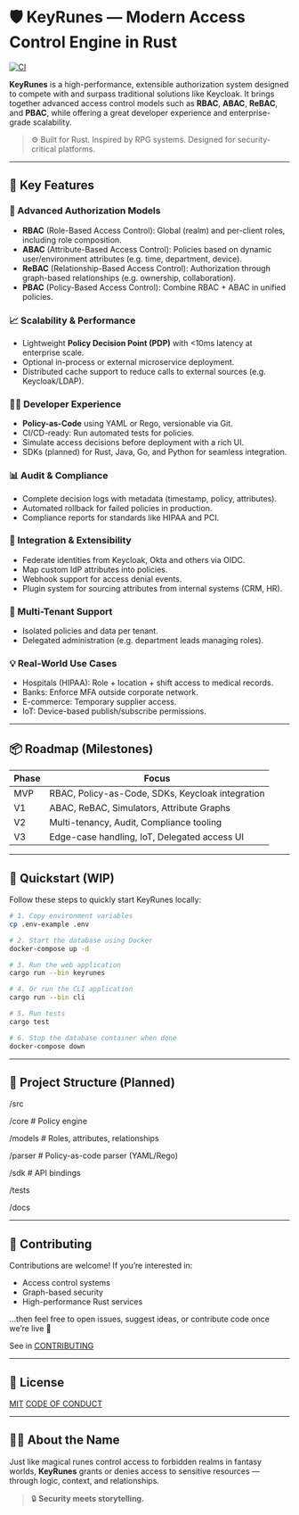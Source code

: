 # 🛡️ KeyRunes — Modern Access Control Engine in Rust
[![CI](https://github.com/jonatasoli/keyrunes/actions/workflows/ci.yml/badge.svg)](https://github.com/jonatasoli/keyrunes/actions/workflows/ci.yml)

**KeyRunes** is a high-performance, extensible authorization system designed to compete with and surpass traditional solutions like Keycloak. It brings together advanced access control models such as **RBAC**, **ABAC**, **ReBAC**, and **PBAC**, while offering a great developer experience and enterprise-grade scalability.

> ⚙️ Built for Rust. Inspired by RPG systems. Designed for security-critical platforms.

---

## 🚀 Key Features

### 🔐 Advanced Authorization Models

- **RBAC** (Role-Based Access Control): Global (realm) and per-client roles, including role composition.
- **ABAC** (Attribute-Based Access Control): Policies based on dynamic user/environment attributes (e.g. time, department, device).
- **ReBAC** (Relationship-Based Access Control): Authorization through graph-based relationships (e.g. ownership, collaboration).
- **PBAC** (Policy-Based Access Control): Combine RBAC + ABAC in unified policies.

### 📈 Scalability & Performance

- Lightweight **Policy Decision Point (PDP)** with <10ms latency at enterprise scale.
- Optional in-process or external microservice deployment.
- Distributed cache support to reduce calls to external sources (e.g. Keycloak/LDAP).

### 👨‍💻 Developer Experience

- **Policy-as-Code** using YAML or Rego, versionable via Git.
- CI/CD-ready: Run automated tests for policies.
- Simulate access decisions before deployment with a rich UI.
- SDKs (planned) for Rust, Java, Go, and Python for seamless integration.

### 📊 Audit & Compliance

- Complete decision logs with metadata (timestamp, policy, attributes).
- Automated rollback for failed policies in production.
- Compliance reports for standards like HIPAA and PCI.

### 🔌 Integration & Extensibility

- Federate identities from Keycloak, Okta and others via OIDC.
- Map custom IdP attributes into policies.
- Webhook support for access denial events.
- Plugin system for sourcing attributes from internal systems (CRM, HR).

### 🏢 Multi-Tenant Support

- Isolated policies and data per tenant.
- Delegated administration (e.g. department leads managing roles).

### 💡 Real-World Use Cases

- Hospitals (HIPAA): Role + location + shift access to medical records.
- Banks: Enforce MFA outside corporate network.
- E-commerce: Temporary supplier access.
- IoT: Device-based publish/subscribe permissions.

---

## 📦 Roadmap (Milestones)

| Phase | Focus |
|-------|-------|
| MVP   | RBAC, Policy-as-Code, SDKs, Keycloak integration |
| V1    | ABAC, ReBAC, Simulators, Attribute Graphs |
| V2    | Multi-tenancy, Audit, Compliance tooling |
| V3    | Edge-case handling, IoT, Delegated access UI |

---

## 🧪 Quickstart (WIP)

Follow these steps to quickly start KeyRunes locally:

```bash
# 1. Copy environment variables
cp .env-example .env

# 2. Start the database using Docker
docker-compose up -d

# 3. Run the web application
cargo run --bin keyrunes

# 4. Or run the CLI application
cargo run --bin cli

# 5. Run tests 
cargo test

# 6. Stop the database container when done
docker-compose down
```
---

## 📂 Project Structure (Planned)

/src

/core # Policy engine

/models # Roles, attributes, relationships

/parser # Policy-as-code parser (YAML/Rego)

/sdk # API bindings

/tests

/docs

---

## 🤝 Contributing

Contributions are welcome! If you’re interested in:
- Access control systems
- Graph-based security
- High-performance Rust services

…then feel free to open issues, suggest ideas, or contribute code once we’re live 🚀

See in [CONTRIBUTING](CONTRIBUTING.md)

---

## 📄 License

[MIT](LICENSE)
[CODE OF CONDUCT](CODE_OF_CONDUCT.md)

---

## 🧙‍♂️ About the Name

Just like magical runes control access to forbidden realms in fantasy worlds, **KeyRunes** grants or denies access to sensitive resources — through logic, context, and relationships.

> 🔒 **Security meets storytelling.**
